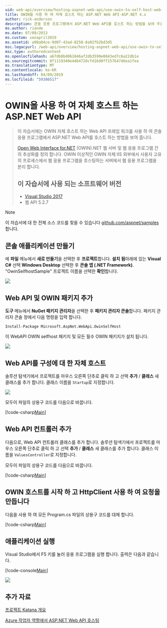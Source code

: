 ```yaml
---
uid: web-api/overview/hosting-aspnet-web-api/use-owin-to-self-host-web-api
title: OWIN을 사용 하 여 자체 호스트 하는 ASP.NET Web API-ASP.NET 4.x
author: rick-anderson
description: 콘솔 응용 프로그램에서 ASP.NET Web API를 호스트 하는 방법을 보여 주는 코드를 사용 하 여 자습서입니다.
ms.author: riande
ms.date: 07/09/2013
ms.custom: seoapril2019
ms.assetid: a90a04ce-9d07-43ad-8250-8a92fb2bd3d5
msc.legacyurl: /web-api/overview/hosting-aspnet-web-api/use-owin-to-self-host-web-api
msc.type: authoredcontent
ms.openlocfilehash: a67db0bd061846af2db3599e0843ed7c6a22db1e
ms.sourcegitcommit: 0f1119340e4464720cfd16d0ff15764746ea1fea
ms.translationtype: MT
ms.contentlocale: ko-KR
ms.lasthandoff: 04/09/2019
ms.locfileid: "59386517"
---
```

# <a name="use-owin-to-self-host-aspnet-web-api"></a>OWIN을 사용 하 여 자체 호스트 하는 ASP.NET Web API 


> 이 자습서에는 OWIN 자체 호스트 하는 Web API 프레임 워크를 사용 하 여 콘솔 응용 프로그램에서 ASP.NET Web API를 호스트 하는 방법을 보여 줍니다.
>
> [Open Web Interface for.NET](http://owin.org) (OWIN).NET 웹 서버 및 웹 응용 프로그램 간의 추상화를 정의 합니다. OWIN 이상적인 OWIN 자체 IIS 외부에서 사용자 고유의 프로세스에서 웹 응용 프로그램을 호스팅하는 서버에서 웹 응용 프로그램을 분리 합니다.
>
> ## <a name="software-versions-used-in-the-tutorial"></a>이 자습서에 사용 되는 소프트웨어 버전
>
>
> - [Visual Studio 2017](https://visualstudio.microsoft.com/downloads/) 
> - 웹 API 5.2.7


> [!NOTE]
> 이 자습서에 대 한 전체 소스 코드를 찾을 수 있습니다 [github.com/aspnet/samples](https://github.com/aspnet/samples/tree/master/samples/aspnet/WebApi/OwinSelfhostSample)합니다.


## <a name="create-a-console-application"></a>콘솔 애플리케이션 만들기

에 **파일** 메뉴에서 **새로 만들기**을 선택한 후 **프로젝트**합니다. **설치 됨**아래에 있는 **Visual C#** 선택 **Windows Desktop** 선택한 후 **콘솔 앱 (.NET Framework)**. "OwinSelfhostSample" 프로젝트 이름을 선택한 **확인**합니다.

[![](use-owin-to-self-host-web-api/_static/image7.png)](use-owin-to-self-host-web-api/_static/image7.png)

## <a name="add-the-web-api-and-owin-packages"></a>Web API 및 OWIN 패키지 추가

**도구** 메뉴에서 **NuGet 패키지 관리자**을 선택한 후 **패키지 관리자 콘솔**합니다. 패키지 관리자 콘솔 창에서 다음 명령을 입력 합니다.

`Install-Package Microsoft.AspNet.WebApi.OwinSelfHost`

이 WebAPI OWIN selfhost 패키지 및 모든 필수 OWIN 패키지가 설치 됩니다.

[![](use-owin-to-self-host-web-api/_static/image4.png)](use-owin-to-self-host-web-api/_static/image3.png)

## <a name="configure-web-api-for-self-host"></a>Web API를 구성에 대 한 자체 호스트

솔루션 탐색기에서 프로젝트를 마우스 오른쪽 단추로 클릭 하 고 선택 **추가** / **클래스** 새 클래스를 추가 합니다. 클래스 이름을 `Startup`로 지정합니다.

![](use-owin-to-self-host-web-api/_static/image5.png)

모두이 파일의 상용구 코드를 다음으로 바꿉니다.

[!code-csharp[Main](use-owin-to-self-host-web-api/samples/sample1.cs)]

## <a name="add-a-web-api-controller"></a>Web API 컨트롤러 추가

다음으로, Web API 컨트롤러 클래스를 추가 합니다. 솔루션 탐색기에서 프로젝트를 마우스 오른쪽 단추로 클릭 하 고 선택 **추가** / **클래스** 새 클래스를 추가 합니다. 클래스 이름을 `ValuesController`로 지정합니다.

모두이 파일의 상용구 코드를 다음으로 바꿉니다.

[!code-csharp[Main](use-owin-to-self-host-web-api/samples/sample2.cs)]

## <a name="start-the-owin-host-and-make-a-request-with-httpclient"></a>OWIN 호스트를 시작 하 고 HttpClient 사용 하 여 요청을 만듭니다

다음을 사용 하 여 모든 Program.cs 파일의 상용구 코드를 대체 합니다.

[!code-csharp[Main](use-owin-to-self-host-web-api/samples/sample3.cs)]

## <a name="run-the-application"></a>애플리케이션 실행

Visual Studio에서 F5 키를 눌러 응용 프로그램을 실행 합니다. 출력은 다음과 같습니다.

[!code-console[Main](use-owin-to-self-host-web-api/samples/sample4.cmd)]

![](use-owin-to-self-host-web-api/_static/image6.png)

## <a name="additional-resources"></a>추가 자료

[프로젝트 Katana 개요](../../../aspnet/overview/owin-and-katana/an-overview-of-project-katana.md)

[Azure 작업자 역할에서 ASP.NET Web API 호스팅](host-aspnet-web-api-in-an-azure-worker-role.md)
